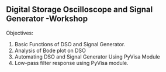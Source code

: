 ## Digital Storage Oscilloscope and Signal Generator -Workshop

Objectives:

1. Basic Functions of DSO and Signal Generator.
2. Analysis of Bode plot on DSO
3. Automating DSO and Signal Generator Using PyVisa Module 
4. Low-pass filter response using PyVisa module.
